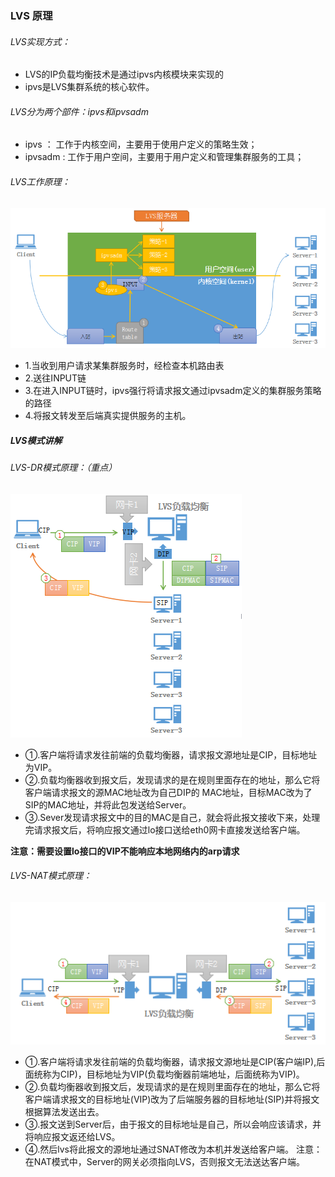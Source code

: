 ### LVS 原理

###### LVS实现方式：
  - LVS的IP负载均衡技术是通过ipvs内核模块来实现的
  - ipvs是LVS集群系统的核心软件。

###### LVS分为两个部件：ipvs和ipvsadm
  - ipvs ： 工作于内核空间，主要用于使用户定义的策略生效；
  - ipvsadm : 工作于用户空间，主要用于用户定义和管理集群服务的工具；



###### LVS工作原理：
![](./images/ipvsadm.png)
  - 1.当收到用户请求某集群服务时，经检查本机路由表
  - 2.送往INPUT链
  - 3.在进入INPUT链时，ipvs强行将请求报文通过ipvsadm定义的集群服务策略的路径
  - 4.将报文转发至后端真实提供服务的主机。


##### LVS模式讲解

###### LVS-DR模式原理：（重点）

![](./images/lvs-dr.png)

- ①.客户端将请求发往前端的负载均衡器，请求报文源地址是CIP，目标地址为VIP。
- ②.负载均衡器收到报文后，发现请求的是在规则里面存在的地址，那么它将客户端请求报文的源MAC地址改为自己DIP的            MAC地址，目标MAC改为了SIP的MAC地址，并将此包发送给Server。
- ③.Sever发现请求报文中的目的MAC是自己，就会将此报文接收下来，处理完请求报文后，将响应报文通过lo接口送给eth0网卡直接发送给客户端。

**注意：需要设置lo接口的VIP不能响应本地网络内的arp请求**


###### LVS-NAT模式原理：

![](./images/lvs-net.png)

- ①.客户端将请求发往前端的负载均衡器，请求报文源地址是CIP(客户端IP),后面统称为CIP)，目标地址为VIP(负载均衡器前端地址，后面统称为VIP)。
- ②.负载均衡器收到报文后，发现请求的是在规则里面存在的地址，那么它将客户端请求报文的目标地址(VIP)改为了后端服务器的目标地址(SIP)并将报文根据算法发送出去。
- ③.报文送到Server后，由于报文的目标地址是自己，所以会响应该请求，并将响应报文返还给LVS。
- ④.然后lvs将此报文的源地址通过SNAT修改为本机并发送给客户端。
注意：在NAT模式中，Server的网关必须指向LVS，否则报文无法送达客户端。
